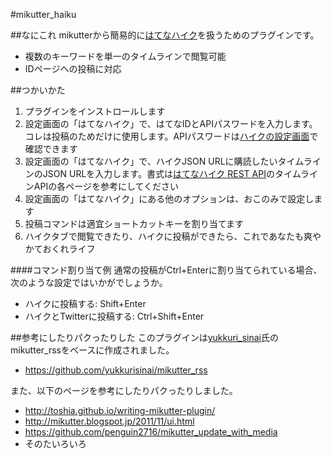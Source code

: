 #mikutter_haiku


##なにこれ
mikutterから簡易的に[はてなハイク][hatenahaiku]を扱うためのプラグインです。
+ 複数のキーワードを単一のタイムラインで閲覧可能
+ IDページヘの投稿に対応


##つかいかた
1. プラグインをインストロールします
2. 設定画面の「はてなハイク」で、はてなIDとAPIパスワードを入力します。コレは投稿のためだけに使用します。APIパスワードは[ハイクの設定画面][haiku_settings]で確認できます
3. 設定画面の「はてなハイク」で、ハイクJSON URLに購読したいタイムラインのJSON URLを入力します。書式は[はてなハイク REST API][haiku_rest_api]のタイムラインAPIの各ページを参考にしてください
4. 設定画面の「はてなハイク」にある他のオプションは、おこのみで設定します
5. 投稿コマンドは適宜ショートカットキーを割り当てます
6. ハイクタブで閲覧できたり、ハイクに投稿ができたら、これであなたも爽やかておくれライフ

####コマンド割り当て例
通常の投稿がCtrl+Enterに割り当てられている場合、次のような設定ではいかがでしょうか。
+ ハイクに投稿する: Shift+Enter
+ ハイクとTwitterに投稿する: Ctrl+Shift+Enter


##参考にしたりパクったりした
このプラグインは[yukkuri_sinai][yukkuritan]氏のmikutter_rssをベースに作成されました。
+ <https://github.com/yukkurisinai/mikutter_rss>

また、以下のページを参考にしたりパクったりしました。
+ <http://toshia.github.io/writing-mikutter-plugin/>
+ <http://mikutter.blogspot.jp/2011/11/ui.html>
+ <https://github.com/penguin2716/mikutter_update_with_media>
+ そのたいろいろ

[hatenahaiku]: http://h.hatena.ne.jp/
[haiku_settings]: http://h.hatena.ne.jp/setting/devices
[haiku_rest_api]: http://developer.hatena.ne.jp/ja/documents/haiku/apis/rest
[yukkuritan]: https://github.com/yukkurisinai
